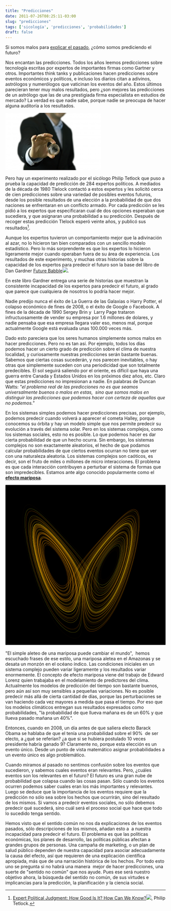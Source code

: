 ```yaml
---
title: "Predicciones"
date: 2011-07-26T08:25:11-03:00
slug: "predicciones"
tags: ['sicología', 'predicciones', 'probabilidades']
draft: false
---
```

 
Si somos malos para [explicar el pasado](/blog/2011/07/razonamiento-circular.html),
¿cómo somos prediciendo el futuro?

Nos encantan las predicciones. Todos los años leemos predicciones sobre
tecnología escritas por expertos de importantes firmas como Gartner y
otros. Importantes think tanks y publicaciones hacen predicciones sobre
eventos económicos y políticos, e incluso los diarios citan a adivinos,
astrólogos y numerólogos que vaticinan los eventos del año. Estos
últimos parecieran tener muy malos resultados, pero ¿son mejores las
predicciones de un astrólogo que las de una prestigiada firma
especialista en estudios de mercado? La verdad es que nadie sabe, porque
nadie se preocupa de hacer alguna auditoría a los resultados.

![predecir el futuro](1281812_businessman_holding_crystal_globe.jpg)

Pero hay un experimento realizado por el sicólogo Philip Tetlock que
puso a prueba la capacidad de predicción de 284 expertos políticos. A
mediados de la década de 1980 Tlelock contactó a estos expertos y les
solicitó cerca de cien predicciones sobre una variedad de posibles
eventos futuros, desde los posible resultados de una elección a la
probabilidad de que dos naciones se enfrentaran en un conflicto armado.
Por cada predicción se les pidió a los expertos que especificaran cual
de dos opciones esperaban que sucediera, y que asignaran una
probabilidad a su predicción. Después de recoger estas predicción
Tlelock esperó veinte años, y publicó sus resultados[^1].

Aunque los expertos tuvieron un comportamiento mejor que la adivinación
al azar, no lo hicieron tan bien comparados con un sencillo modelo
estadístico. Pero lo más sorprendente es que los expertos lo hicieron
ligeramente mejor cuando operaban fuera de su área de experiencia. Los
resultados de este experimento, y muchas otras historias sobre la
capacidad de los expertos para predecir el futuro son la base del libro
de Dan Gardner [Future Babble](http://www.amazon.com/gp/product/0525952055/ref=as_li_tf_tl?ie=UTF8&tag=lanaturaledel-20&linkCode=as2&camp=217145&creative=399369&creativeASIN=0525952055)![](http://www.assoc-amazon.com/e/ir?t=lanaturaledel-20&l=as2&o=1&a=0525952055&camp=217145&creative=399369).

En este libro Gardner entrega una serie de historias que muestran la
consistente incapacidad de los expertos para predecir el futuro, al
grado que parece que cualquiera de nosotros lo podría hacer mejor.

Nadie predijo nunca el éxito de La Guerra de las Galaxias o Harry
Potter, el colapso económico de fines de 2008, o el éxito de Google o
Facebook. A fines de la década de 1990 Sergey Brin y  Larry Page
trataron infructuosamente de vender su empresa por 1.6 millones de
dolares, y nadie pensaba que esa empresa llegara valer eso, menos mal,
porque actualmente Google está evaluada unas 100.000 veces más.

Dado esto pareciera que los seres humanos simplemente somos malos en
hacer predicciones. Pero no es tan así. Por ejemplo, todos los días
podemos hacer un cierto grado de predicción sobre el clima de nuestra
localidad, y curiosamente nuestras predicciones serán bastante buenas.
Sabemos que ciertas cosas sucederán, y nos parecen inevitables, o hay
otras que simplemente suceden con una periodicidad que son totalmente
predecibles. El sol seguirá saliendo por el oriente, es difícil que haya
una guerra entre Canada y Estados Unidos en los próximos diez años, etc.
Claro que estas predicciones no impresionan a nadie. En palabras de
Duncan Watts: *"el problema real de las predicciones no es que seamos
universalmente buenos o malos en estas,  sino que somos malos en
distinguir las predicciones que podemos hacer con certeza de aquellas
que no podemos."*

En los sistemas simples podemos hacer predicciones precisas, por
ejemplo, podemos predecir cuando volverá a aparecer el cometa Halley,
porque conocemos su órbita y hay un modelo simple que nos permite
predecir su evolución a través del sistema solar. Pero en los sistemas
complejos, como los sistemas sociales, esto no es posible. Lo que
podemos hacer es dar cierta probabilidad de que un hecho ocurra. Sin
embargo, los sistemas complejos no son exactamente aleatorios, el hecho
de que podamos calcular probabilidades de que ciertos eventos ocurran no
tiene que ver con una naturaleza aleatoria. Los sistemas complejos son
caóticos, es decir, son el fruto de miles o millones de micro
interacciones. El problema es que cada interacción contribuyen a
perturbar el sistema de formas que son impredecibles. Estamos ante algo
conocido popularmente como el **[efecto mariposa](http://es.wikipedia.org/wiki/Efecto_mariposa)**.

![](AtractorDeLorenz.png)

"El simple aleteo de una mariposa puede cambiar el mundo",  hemos
escuchado frases de ese estilo, una mariposa aletea en el Amazonas y se
desata un monzón en el océano índico. Las condiciones iniciales en un
sistema complejo pueden variar ligeramente y los resultados variar
enormemente. El concepto de efecto mariposa viene del trabajo de Edward
Lorenz quien trabajaba en el modelamiento de predictores del clima.
Actualmente los modelos de predicción del tiempo son bastante buenos,
pero aún así son muy sensibles a pequeñas variaciones. No es posible
predecir más allá de cierta cantidad de días, porque las perturbaciones
se van haciendo cada vez mayores a medida que pasa el tiempo. Por eso
que los modelos climáticos entregan sus resultados expresados como
probabilidades, "la probabilidad de que llueva mañana es de un 60% y
que llueva pasado mañana un 40%".

Entonces, cuando en 2008, un día antes de que saliera electo Barack
Obama se hablaba de que el tenía una probabilidad sobre el 90%  de ser
electo, a ¿qué se referían? ¿a que si se hubiera postulado 10 veces
presidente habría ganado 9? Claramente no, porque esta elección es un
evento único. Desde un punto de vista matemático asignar probabilidades
a un evento único es algo problemático.

Cuando miramos al pasado no sentimos confusión sobre los eventos que
sucedieron, y sabemos cuales eventos eran relevantes. Pero, ¿cuáles
eventos son los relevantes en el futuro? El futuro es una gran nube de
probabilidad que colapsa cuando las cosas pasan. Sólo cuando los eventos
ocurren podemos saber cuales eran los más importantes y relevantes.
Luego se deduce que la importancia de los eventos requiere que la
predicción no sólo sea sobre los hechos que ocurrirán, sino del
resultado de los mismos. Si vamos a predecir eventos sociales, no sólo
debemos predecir qué sucederá, sino cuál será el proceso social que hace
que todo lo sucedido tenga sentido.

Hemos visto que el sentido común no nos da explicaciones de los eventos
pasados, sólo descripciones de los mismos, añadan esto a  a nuestra
incapacidad para predecir el futuro. El problema es que las políticas
económicas, los planes de desarrollo, las políticas públicas afectan a
grandes grupos de personas. Una campaña de marketing, o un plan de salud
público dependen de nuestra capacidad para asociar adecuadamente la
causa del efecto, así que requieren de una explicación científica
apropiada, más que de una narración histórica de los hechos. Por todo
esto uno se pregunta si no habrá una manera  mejor de hacer
predicciones, una suerte de "sentido no común" que nos ayude. Pues ese
será nuestro objetivo ahora, la búsqueda del sentido no común, de sus
virtudes e implicancias para la predicción, la planificación y la
ciencia social.

[^1]: [Expert Political Judgment: How Good Is It? How Can We
Know?](http://www.amazon.com/gp/product/B003HOXLAW/ref=as_li_qf_sp_asin_tl?ie=UTF8&tag=lanaturaledel-20&linkCode=as2&camp=217145&creative=399373&creativeASIN=B003HOXLAW)![](http://www.assoc-amazon.com/e/ir?t=lanaturaledel-20&l=as2&o=1&a=B003HOXLAW&camp=217145&creative=399373),
Philip Tetlock.
